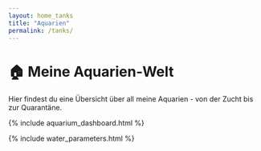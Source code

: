```yaml
---
layout: home_tanks
title: "Aquarien"
permalink: /tanks/
---
```


# 🏠 Meine Aquarien-Welt

Hier findest du eine Übersicht über all meine Aquarien - von der Zucht bis zur Quarantäne.

<!-- Aquarium Dashboard -->
{% include aquarium_dashboard.html %}

<!-- Wasser-Parameter Übersicht -->
{% include water_parameters.html %}
